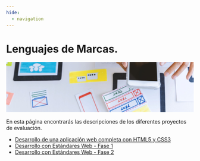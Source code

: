 ```yaml
---
hide:
  - navigation
---
```


# Lenguajes de Marcas.
![](assets/referencias.jpg)


En esta página encontrarás las descripciones de los diferentes proyectos de evaluación.

* [Desarrollo de una aplicación web completa con HTML5 y CSS3](proyecto1.md)
* [Desarrollo con Estándares Web - Fase 1](proyecto2.md)
* [Desarrollo con Estándares Web - Fase 2](proyecto3.md)
